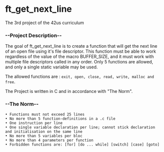 # ft_get_next_line
The 3rd project of the 42us curriculum

### --Project Description--
The goal of ft_get_next_line is to create a function that will get the next line of an open file using it's file descriptor. This function must be able to work regardless of the value of the macro BUFFER_SIZE, and it must work with multiple file descriptors called in any order. Only 5 functions are allowed, and only a single static variable may be used.

The allowed functions are : ```exit, open, close, read, write, malloc and free```.

The Project is written in C and in accordance with "The Norm".

### --The Norm--
```
• Functions must not exceed 25 lines
• No more than 5 function-definitions in a .c file
• One instruction per line
• One single variable declaration per line; cannot stick declaration and initialisation on the same line
• No more than 5 variables per bloc
• No more than 4 parameters per function
• Forbidden functions are: [for] [do ... while] [switch] [case] [goto]
```
